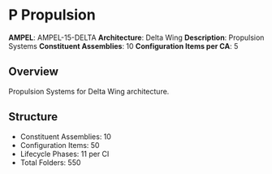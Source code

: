 # P Propulsion

**AMPEL**: AMPEL-15-DELTA
**Architecture**: Delta Wing
**Description**: Propulsion Systems
**Constituent Assemblies**: 10
**Configuration Items per CA**: 5

## Overview
Propulsion Systems for Delta Wing architecture.

## Structure
- Constituent Assemblies: 10
- Configuration Items: 50
- Lifecycle Phases: 11 per CI
- Total Folders: 550
